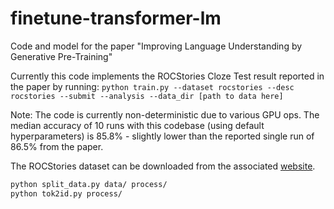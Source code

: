 # finetune-transformer-lm
Code and model for the paper "Improving Language Understanding by Generative Pre-Training"

Currently this code implements the ROCStories Cloze Test result reported in the paper by running:
`python train.py --dataset rocstories --desc rocstories --submit --analysis --data_dir [path to data here]`

Note: The code is currently non-deterministic due to various GPU ops. The median accuracy of 10 runs with this codebase (using default hyperparameters) is 85.8% - slightly lower than the reported single run of 86.5% from the paper. 

The ROCStories dataset can be downloaded from the associated [website](http://cs.rochester.edu/nlp/rocstories/).



```bash
python split_data.py data/ process/
python tok2id.py process/
```
